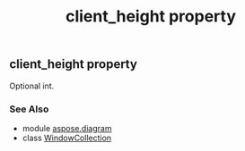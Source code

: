 ﻿---
title: client_height property
second_title: Aspose.Diagram for Python via .NET API References
description: 
type: docs
weight: 70
url: /python-net/aspose.diagram/windowcollection/client_height/
is_root: false
---

## client_height property


Optional int.

### See Also
* module [aspose.diagram](../../)
* class [WindowCollection](/diagram/python-net/aspose.diagram/windowcollection)
